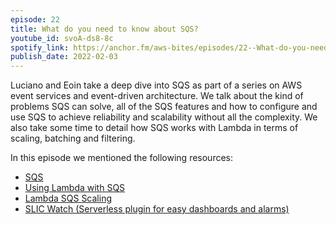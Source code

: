 ```yaml
---
episode: 22
title: What do you need to know about SQS?
youtube_id: svoA-ds8-8c
spotify_link: https://anchor.fm/aws-bites/episodes/22--What-do-you-need-to-know-about-SQS-e1dge30
publish_date: 2022-02-03
---
```



Luciano and Eoin take a deep dive into SQS as part of a series on AWS event services and event-driven architecture. We talk about the kind of problems SQS can solve, all of the SQS features and how to configure and use SQS to achieve reliability and scalability without all the complexity. We also take some time to detail how SQS works with Lambda in terms of scaling, batching and filtering.
 
In this episode we mentioned the following resources:

  - [SQS](https://aws.amazon.com/sqs/) 
  - [Using Lambda with SQS](https://docs.aws.amazon.com/lambda/latest/dg/with-sqs.html)
  - [Lambda SQS Scaling](https://aws.amazon.com/premiumsupport/knowledge-center/lambda-sqs-scaling/)
  - [SLIC Watch (Serverless plugin for easy dashboards and alarms)](https://github.com/fourTheorem/slic-watch)
